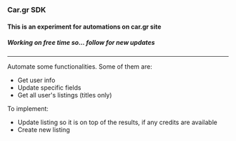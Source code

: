 ### Car.gr SDK
#### This is an experiment for automations on car.gr site
##### Working on free time so... follow for new updates
<hr>

Automate some functionalities. Some of them are:
<ul>
    <li>Get user info</li>
    <li>Update specific fields</li>
    <li>Get all user's listings (titles only)</li>
</ul>

To implement:
<ul>
    <li>Update listing so it is on top of the results, if any credits are available</li>
    <li>Create new listing</li>
</ul>